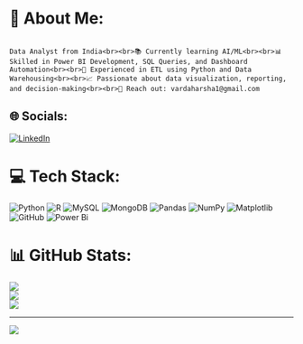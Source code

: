 # 💫 About Me:
                                                                       Data Analyst from India<br><br>📚 Currently learning AI/ML<br><br>📊 Skilled in Power BI Development, SQL Queries, and Dashboard Automation<br><br>🐍 Experienced in ETL using Python and Data Warehousing<br><br>📈 Passionate about data visualization, reporting, and decision-making<br><br>📩 Reach out: vardaharsha1@gmail.com


## 🌐 Socials:
[![LinkedIn](https://img.shields.io/badge/LinkedIn-%230077B5.svg?logo=linkedin&logoColor=white)](https://linkedin.com/in/https://www.linkedin.com/in/harsha-a-a1b2b4190/) 

# 💻 Tech Stack:
![Python](https://img.shields.io/badge/python-3670A0?style=for-the-badge&logo=python&logoColor=ffdd54) ![R](https://img.shields.io/badge/r-%23276DC3.svg?style=for-the-badge&logo=r&logoColor=white) ![MySQL](https://img.shields.io/badge/mysql-4479A1.svg?style=for-the-badge&logo=mysql&logoColor=white) ![MongoDB](https://img.shields.io/badge/MongoDB-%234ea94b.svg?style=for-the-badge&logo=mongodb&logoColor=white) ![Pandas](https://img.shields.io/badge/pandas-%23150458.svg?style=for-the-badge&logo=pandas&logoColor=white) ![NumPy](https://img.shields.io/badge/numpy-%23013243.svg?style=for-the-badge&logo=numpy&logoColor=white) ![Matplotlib](https://img.shields.io/badge/Matplotlib-%23ffffff.svg?style=for-the-badge&logo=Matplotlib&logoColor=black) ![GitHub](https://img.shields.io/badge/github-%23121011.svg?style=for-the-badge&logo=github&logoColor=white) ![Power Bi](https://img.shields.io/badge/power_bi-F2C811?style=for-the-badge&logo=powerbi&logoColor=black)
# 📊 GitHub Stats:
![](https://github-readme-stats.vercel.app/api?username=Harsha-DA-21&theme=dark&hide_border=true&include_all_commits=false&count_private=true)<br/>
![](https://nirzak-streak-stats.vercel.app/?user=Harsha-DA-21&theme=dark&hide_border=true)<br/>
![](https://github-readme-stats.vercel.app/api/top-langs/?username=Harsha-DA-21&theme=dark&hide_border=true&include_all_commits=false&count_private=true&layout=compact)

---
[![](https://visitcount.itsvg.in/api?id=Harsha-DA-21&icon=0&color=0)](https://visitcount.itsvg.in)

<!-- Proudly created with GPRM ( https://gprm.itsvg.in ) -->
